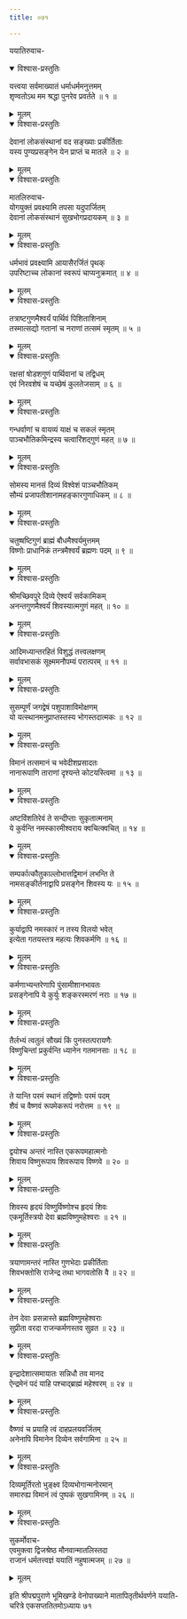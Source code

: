 ```yaml
---
title: ०७१

---
```

ययातिरुवाच-  

<details open><summary>विश्वास-प्रस्तुतिः</summary>

यत्त्वया सर्वमाख्यातं धर्माधर्ममनुत्तमम्  
शृण्वतोऽथ मम श्रद्धा पुनरेव प्रवर्तते ॥ १ ॥
</details>

<details><summary>मूलम्</summary>

यत्त्वया सर्वमाख्यातं धर्माधर्ममनुत्तमम्  
शृण्वतोऽथ मम श्रद्धा पुनरेव प्रवर्तते ॥ १ ॥
</details>



<details open><summary>विश्वास-प्रस्तुतिः</summary>

देवानां लोकसंस्थानां वद सङ्ख्याः प्रकीर्तिताः  
यस्य पुण्यप्रसङ्गेन येन प्राप्तं च मातले ॥ २ ॥
</details>

<details><summary>मूलम्</summary>

देवानां लोकसंस्थानां वद सङ्ख्याः प्रकीर्तिताः  
यस्य पुण्यप्रसङ्गेन येन प्राप्तं च मातले ॥ २ ॥
</details>



<details open><summary>विश्वास-प्रस्तुतिः</summary>

मातलिरुवाच-  
योगयुक्तं प्रवक्ष्यामि तपसा यदुपार्जितम्  
देवानां लोकसंस्थानं सुखभोगप्रदायकम् ॥ ३ ॥
</details>

<details><summary>मूलम्</summary>

मातलिरुवाच-  
योगयुक्तं प्रवक्ष्यामि तपसा यदुपार्जितम्  
देवानां लोकसंस्थानं सुखभोगप्रदायकम् ॥ ३ ॥
</details>



<details open><summary>विश्वास-प्रस्तुतिः</summary>

धर्मभावं प्रवक्ष्यामि आयासैरर्जितं पृथक्  
उपरिष्टाच्च लोकानां स्वरूपं चाप्यनुक्रमात् ॥ ४ ॥
</details>

<details><summary>मूलम्</summary>

धर्मभावं प्रवक्ष्यामि आयासैरर्जितं पृथक्  
उपरिष्टाच्च लोकानां स्वरूपं चाप्यनुक्रमात् ॥ ४ ॥
</details>



<details open><summary>विश्वास-प्रस्तुतिः</summary>

तत्राष्टगुणमैश्वर्यं पार्थिवं पिशिताशिनाम्  
तस्मात्सद्यो गतानां च नराणां तत्समं स्मृतम् ॥ ५ ॥
</details>

<details><summary>मूलम्</summary>

तत्राष्टगुणमैश्वर्यं पार्थिवं पिशिताशिनाम्  
तस्मात्सद्यो गतानां च नराणां तत्समं स्मृतम् ॥ ५ ॥
</details>



<details open><summary>विश्वास-प्रस्तुतिः</summary>

रक्षसां षोडशगुणं पार्थिवानां च तद्विधम्  
एवं निरवशेषं च यच्छेषं कुलतेजसाम् ॥ ६ ॥
</details>

<details><summary>मूलम्</summary>

रक्षसां षोडशगुणं पार्थिवानां च तद्विधम्  
एवं निरवशेषं च यच्छेषं कुलतेजसाम् ॥ ६ ॥
</details>



<details open><summary>विश्वास-प्रस्तुतिः</summary>

गन्धर्वाणां च वायव्यं याक्षं च सकलं स्मृतम्  
पाञ्चभौतिकमिन्द्रस्य चत्वारिंशद्गुणं महत् ॥ ७ ॥
</details>

<details><summary>मूलम्</summary>

गन्धर्वाणां च वायव्यं याक्षं च सकलं स्मृतम्  
पाञ्चभौतिकमिन्द्रस्य चत्वारिंशद्गुणं महत् ॥ ७ ॥
</details>



<details open><summary>विश्वास-प्रस्तुतिः</summary>

सोमस्य मानसं दिव्यं विश्वेशं पाञ्चभौतिकम्  
सौम्यं प्रजापतीशानामहङ्कारगुणाधिकम् ॥ ८ ॥
</details>

<details><summary>मूलम्</summary>

सोमस्य मानसं दिव्यं विश्वेशं पाञ्चभौतिकम्  
सौम्यं प्रजापतीशानामहङ्कारगुणाधिकम् ॥ ८ ॥
</details>



<details open><summary>विश्वास-प्रस्तुतिः</summary>

चतुष्षष्टिगुणं ब्राह्मं बौधमैश्वर्यमुत्तमम्  
विष्णोः प्राधानिकं तन्त्रमैश्वर्यं ब्रह्मणः पदम् ॥ ९ ॥
</details>

<details><summary>मूलम्</summary>

चतुष्षष्टिगुणं ब्राह्मं बौधमैश्वर्यमुत्तमम्  
विष्णोः प्राधानिकं तन्त्रमैश्वर्यं ब्रह्मणः पदम् ॥ ९ ॥
</details>



<details open><summary>विश्वास-प्रस्तुतिः</summary>

श्रीमच्छिवपुरे दिव्ये ऐश्वर्यं सर्वकामिकम्  
अनन्तगुणमैश्वर्यं शिवस्यात्मगुणं महत् ॥ १० ॥
</details>

<details><summary>मूलम्</summary>

श्रीमच्छिवपुरे दिव्ये ऐश्वर्यं सर्वकामिकम्  
अनन्तगुणमैश्वर्यं शिवस्यात्मगुणं महत् ॥ १० ॥
</details>



<details open><summary>विश्वास-प्रस्तुतिः</summary>

आदिमध्यान्तरहितं विशुद्धं तत्त्वलक्षणम्  
सर्वावभासकं सूक्ष्ममनौपम्यं परात्परम् ॥ ११ ॥
</details>

<details><summary>मूलम्</summary>

आदिमध्यान्तरहितं विशुद्धं तत्त्वलक्षणम्  
सर्वावभासकं सूक्ष्ममनौपम्यं परात्परम् ॥ ११ ॥
</details>



<details open><summary>विश्वास-प्रस्तुतिः</summary>

सुसम्पूर्णं जगद्वेषं पशुपाशाविमोक्षणम्  
यो यत्स्थानमनुप्राप्तस्तस्य भोगस्तदात्मकः ॥ १२ ॥
</details>

<details><summary>मूलम्</summary>

सुसम्पूर्णं जगद्वेषं पशुपाशाविमोक्षणम्  
यो यत्स्थानमनुप्राप्तस्तस्य भोगस्तदात्मकः ॥ १२ ॥
</details>



<details open><summary>विश्वास-प्रस्तुतिः</summary>

विमानं तत्समानं च भवेदीशप्रसादतः  
नानारूपाणि ताराणां दृश्यन्ते कोटयस्त्विमा ॥ १३ ॥
</details>

<details><summary>मूलम्</summary>

विमानं तत्समानं च भवेदीशप्रसादतः  
नानारूपाणि ताराणां दृश्यन्ते कोटयस्त्विमा ॥ १३ ॥
</details>



<details open><summary>विश्वास-प्रस्तुतिः</summary>

अष्टविंशतिरेवं ते सन्दीप्ताः सुकृतात्मनाम्  
ये कुर्वन्ति नमस्कारमीश्वराय क्वचित्क्वचित् ॥ १४ ॥
</details>

<details><summary>मूलम्</summary>

अष्टविंशतिरेवं ते सन्दीप्ताः सुकृतात्मनाम्  
ये कुर्वन्ति नमस्कारमीश्वराय क्वचित्क्वचित् ॥ १४ ॥
</details>



<details open><summary>विश्वास-प्रस्तुतिः</summary>

सम्पर्कात्कौतुकाल्लोभात्तद्विमानं लभन्ति ते  
नामसङ्कीर्तनाद्वापि प्रसङ्गेन शिवस्य यः ॥ १५ ॥
</details>

<details><summary>मूलम्</summary>

सम्पर्कात्कौतुकाल्लोभात्तद्विमानं लभन्ति ते  
नामसङ्कीर्तनाद्वापि प्रसङ्गेन शिवस्य यः ॥ १५ ॥
</details>



<details open><summary>विश्वास-प्रस्तुतिः</summary>

कुर्याद्वापि नमस्कारं न तस्य विलयो भवेत्  
इत्येता गतयस्तत्र महत्यः शिवकर्मणि ॥ १६ ॥
</details>

<details><summary>मूलम्</summary>

कुर्याद्वापि नमस्कारं न तस्य विलयो भवेत्  
इत्येता गतयस्तत्र महत्यः शिवकर्मणि ॥ १६ ॥
</details>



<details open><summary>विश्वास-प्रस्तुतिः</summary>

कर्मणाभ्यन्तरेणापि पुंसामीशानभावतः  
प्रसङ्गेनापि ये कुर्युः शङ्करस्मरणं नराः ॥ १७ ॥
</details>

<details><summary>मूलम्</summary>

कर्मणाभ्यन्तरेणापि पुंसामीशानभावतः  
प्रसङ्गेनापि ये कुर्युः शङ्करस्मरणं नराः ॥ १७ ॥
</details>



<details open><summary>विश्वास-प्रस्तुतिः</summary>

तैर्लभ्यं त्वतुलं सौख्यं किं पुनस्तत्परायणैः  
विष्णुचिन्तां प्रकुर्वन्ति ध्यानेन गतमानसाः ॥ १८ ॥
</details>

<details><summary>मूलम्</summary>

तैर्लभ्यं त्वतुलं सौख्यं किं पुनस्तत्परायणैः  
विष्णुचिन्तां प्रकुर्वन्ति ध्यानेन गतमानसाः ॥ १८ ॥
</details>



<details open><summary>विश्वास-प्रस्तुतिः</summary>

ते यान्ति परमं स्थानं तद्विष्णोः परमं पदम्  
शैवं च वैष्णवं रूपमेकरूपं नरोत्तम ॥ १९ ॥
</details>

<details><summary>मूलम्</summary>

ते यान्ति परमं स्थानं तद्विष्णोः परमं पदम्  
शैवं च वैष्णवं रूपमेकरूपं नरोत्तम ॥ १९ ॥
</details>



<details open><summary>विश्वास-प्रस्तुतिः</summary>

द्वयोश्च अन्तरं नास्ति एकरूपमहात्मनोः  
शिवाय विष्णुरूपाय शिवरूपाय विष्णवे ॥ २० ॥
</details>

<details><summary>मूलम्</summary>

द्वयोश्च अन्तरं नास्ति एकरूपमहात्मनोः  
शिवाय विष्णुरूपाय शिवरूपाय विष्णवे ॥ २० ॥
</details>



<details open><summary>विश्वास-प्रस्तुतिः</summary>

शिवस्य हृदयं विष्णुर्विष्णोश्च हृदयं शिवः  
एकमूर्तिस्त्रयो देवा ब्रह्मविष्णुमहेश्वराः ॥ २१ ॥
</details>

<details><summary>मूलम्</summary>

शिवस्य हृदयं विष्णुर्विष्णोश्च हृदयं शिवः  
एकमूर्तिस्त्रयो देवा ब्रह्मविष्णुमहेश्वराः ॥ २१ ॥
</details>



<details open><summary>विश्वास-प्रस्तुतिः</summary>

त्रयाणामन्तरं नास्ति गुणभेदाः प्रकीर्तिताः  
शिवभक्तोसि राजेन्द्र तथा भागवतोसि वै ॥ २२ ॥
</details>

<details><summary>मूलम्</summary>

त्रयाणामन्तरं नास्ति गुणभेदाः प्रकीर्तिताः  
शिवभक्तोसि राजेन्द्र तथा भागवतोसि वै ॥ २२ ॥
</details>



<details open><summary>विश्वास-प्रस्तुतिः</summary>

तेन देवाः प्रसन्नास्ते ब्रह्मविष्णुमहेश्वराः  
सुप्रीता वरदा राजन्कर्मणस्तव सुव्रत ॥ २३ ॥
</details>

<details><summary>मूलम्</summary>

तेन देवाः प्रसन्नास्ते ब्रह्मविष्णुमहेश्वराः  
सुप्रीता वरदा राजन्कर्मणस्तव सुव्रत ॥ २३ ॥
</details>



<details open><summary>विश्वास-प्रस्तुतिः</summary>

इन्द्रादेशात्समायातः सन्निधौ तव मानद  
ऐन्द्रमेनं पदं याहि पश्चाद्ब्राह्मं महेश्वरम् ॥ २४ ॥
</details>

<details><summary>मूलम्</summary>

इन्द्रादेशात्समायातः सन्निधौ तव मानद  
ऐन्द्रमेनं पदं याहि पश्चाद्ब्राह्मं महेश्वरम् ॥ २४ ॥
</details>



<details open><summary>विश्वास-प्रस्तुतिः</summary>

वैष्णवं च प्रयाहि त्वं दाहप्रलयवर्जितम्  
अनेनापि विमानेन दिव्येन सर्वगामिना ॥ २५ ॥
</details>

<details><summary>मूलम्</summary>

वैष्णवं च प्रयाहि त्वं दाहप्रलयवर्जितम्  
अनेनापि विमानेन दिव्येन सर्वगामिना ॥ २५ ॥
</details>



<details open><summary>विश्वास-प्रस्तुतिः</summary>

दिव्यमूर्तिरतो भुङ्क्ष्व दिव्यभोगान्मनोरमान्  
समारुह्य विमानं त्वं पुष्पकं सुखगामिनम् ॥ २६ ॥
</details>

<details><summary>मूलम्</summary>

दिव्यमूर्तिरतो भुङ्क्ष्व दिव्यभोगान्मनोरमान्  
समारुह्य विमानं त्वं पुष्पकं सुखगामिनम् ॥ २६ ॥
</details>



<details open><summary>विश्वास-प्रस्तुतिः</summary>

सुकर्मोवाच-  
एवमुक्त्वा द्विजश्रेष्ठ मौनवान्मातलिस्तदा  
राजानं धर्मतत्त्वज्ञं ययातिं नहुषात्मजम् ॥ २७ ॥
</details>

<details><summary>मूलम्</summary>

सुकर्मोवाच-  
एवमुक्त्वा द्विजश्रेष्ठ मौनवान्मातलिस्तदा  
राजानं धर्मतत्त्वज्ञं ययातिं नहुषात्मजम् ॥ २७ ॥
</details>


इति श्रीपद्मपुराणे भूमिखण्डे वेनोपाख्याने मातापितृतीर्थवर्णने ययाति-  
चरित्रे एकसप्ततितमोऽध्यायः ७१